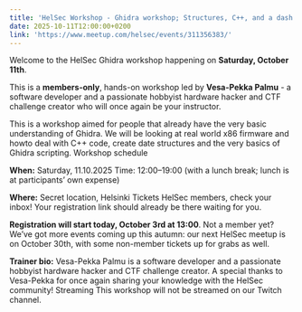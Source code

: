```yaml
---
title: 'HelSec Workshop - Ghidra workshop; Structures, C++, and a dash of scripting!'
date: 2025-10-11T12:00:00+0200 
link: 'https://www.meetup.com/helsec/events/311356383/'
---
```


Welcome to the HelSec Ghidra workshop happening on **Saturday, October 11th**.

This is a **members-only**, hands-on workshop led by **Vesa-Pekka Palmu** - a software developer and a passionate hobbyist hardware hacker and CTF challenge creator who will once again be your instructor.

This is a workshop aimed for people that already have the very basic understanding of Ghidra. We will be looking at real world x86 firmware and howto deal with C++ code, create date structures and the very basics of Ghidra scripting. Workshop schedule

**When:** Saturday, 11.10.2025 Time: 12:00–19:00 (with a lunch break; lunch is at participants’ own expense)

**Where:** Secret location, Helsinki Tickets HelSec members, check your inbox! Your registration link should already be there waiting for you.

**Registration will start today, October 3rd at 13:00**. Not a member yet?
We’ve got more events coming up this autumn: our next HelSec meetup is on October 30th, with some non-member tickets up for grabs as well.

**Trainer bio:** Vesa-Pekka Palmu is a software developer and a passionate hobbyist hardware hacker and CTF challenge creator. A special thanks to Vesa-Pekka for once again sharing your knowledge with the HelSec community! Streaming This workshop will not be streamed on our Twitch channel.